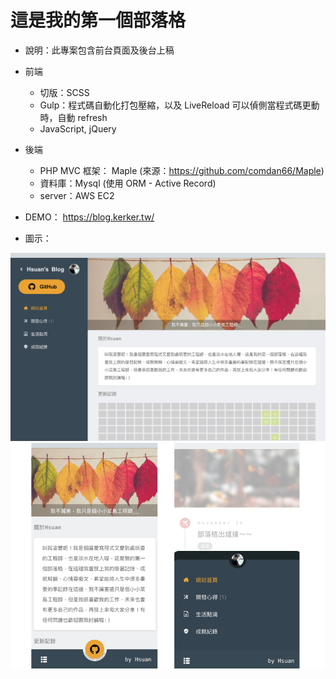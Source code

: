 # 這是我的第一個部落格
+ 說明：此專案包含前台頁面及後台上稿
+ 前端
  + 切版：SCSS
  + Gulp：程式碼自動化打包壓縮，以及 LiveReload 可以偵側當程式碼更動時，自動 refresh
  + JavaScript, jQuery
+ 後端
  + PHP MVC 框架： Maple (來源：https://github.com/comdan66/Maple)
  + 資料庫：Mysql (使用 ORM - Active Record)
  + server：AWS EC2
  
+ DEMO： https://blog.kerker.tw/ 
+ 圖示：

<img src='asset/img/readme2.png' width='700'>
<img src='asset/img/readme1.png' width='700'>
